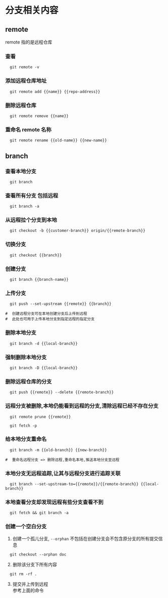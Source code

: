 # 分支相关内容
## remote
remote 指的是远程仓库
### 查看
```
  git remote -v
```
### 添加远程仓库地址
```
  git remote add {{name}} {{repo-address}}
```
### 删除远程仓库
```
  git remote remove {{name}}
```
### 重命名 remote 名称
```
  git remote rename {{old-name}} {{new-name}}
```

## branch

### 查看本地分支
```
  git branch     
```
### 查看所有分支 包括远程
```
  git branch -a   
```
### 从远程拉个分支到本地
```
  git checkout -b {{customer-branch}} origin/{{remote-branch}}
```
### 切换分支
```
  git checkout {{branch}}   
```
### 创建分支
```
  git branch {{branch-name}}
```   
### 上传分支
```
  git push --set-upstream {{remote}} {{branch}}

#  创建远程分支可在本地创建分支后上传到远程  
#  此处也可用于上传本地分支到指定远程的指定分支
```
### 删除本地分支
```
  git branch -d {{local-branch}}
```
### 强制删除本地分支
```
  git branch -D {{local-branch}}
```
### 删除远程仓库的分支
```
  git push {{remote}} --delete {{remote-branch}}
```
### 远程分支被删除,本地仍能看到远程的分支,清除远程已经不存在分支
```
  git remote prune {{remote}}
```
```
  git fetch -p
```
### 给本地分支重命名
```
  git branch -m {{old-branch}} {{new-branch}}

#  重命名远程分支 => 删除远程,重命名本地,推送本地分支至远程
```
### 本地分支无远程追踪,让其与远程分支进行追踪关联
```
  git branch --set-upstream-to={{remote}}/{{remote-branch}} {{local-branch}}
```
### 本地查看分支却发现远程有些分支查看不到
```
  git fetch && git branch -a
```
### 创建一个空白分支
1. 创建一个孤儿分支, `--orphan` 不包括在创建分支会不包含原分支的所有提交信息
```
  git checkout --orphan doc
```
2. 删除该分支下所有内容
```
  git rm -rf .
```
3. 提交并上传到远程  
参考上面的命令
